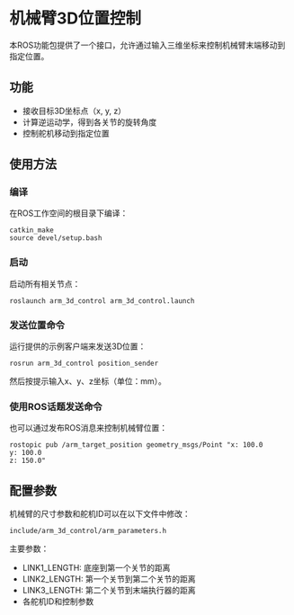 # 机械臂3D位置控制

本ROS功能包提供了一个接口，允许通过输入三维坐标来控制机械臂末端移动到指定位置。

## 功能

- 接收目标3D坐标点（x, y, z）
- 计算逆运动学，得到各关节的旋转角度
- 控制舵机移动到指定位置

## 使用方法

### 编译

在ROS工作空间的根目录下编译：

```
catkin_make
source devel/setup.bash
```

### 启动

启动所有相关节点：

```
roslaunch arm_3d_control arm_3d_control.launch
```

### 发送位置命令

运行提供的示例客户端来发送3D位置：

```
rosrun arm_3d_control position_sender
```

然后按提示输入x、y、z坐标（单位：mm）。

### 使用ROS话题发送命令

也可以通过发布ROS消息来控制机械臂位置：

```
rostopic pub /arm_target_position geometry_msgs/Point "x: 100.0
y: 100.0
z: 150.0"
```

## 配置参数

机械臂的尺寸参数和舵机ID可以在以下文件中修改：

```
include/arm_3d_control/arm_parameters.h
```

主要参数：
- LINK1_LENGTH: 底座到第一个关节的距离
- LINK2_LENGTH: 第一个关节到第二个关节的距离
- LINK3_LENGTH: 第二个关节到末端执行器的距离
- 各舵机ID和控制参数 